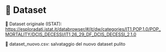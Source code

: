 # 📂 Dataset

📌 Dataset originale (ISTAT): https://esploradati.istat.it/databrowser/#/it/dw/categories/IT1,POP,1.0/POP_MORTALITY/DCIS_DECESSI/IT1,26_29_DF_DCIS_DECESSI_2,1.0

📌 dataset_nuovo.csv: salvataggio del nuovo dataset pulito
